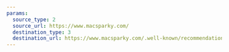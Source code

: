```yaml
---
params:
  source_type: 2
  source_url: https://www.macsparky.com/
  destination_type: 3
  destination_url: https://www.macsparky.com/.well-known/recommendations.opml
---
```

